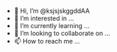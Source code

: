 - 👋 Hi, I’m @ksjsjskggddAA
- 👀 I’m interested in ...
- 🌱 I’m currently learning ...
- 💞️ I’m looking to collaborate on ...
- 📫 How to reach me ...

<!---
ksjsjskggddAA/ksjsjskggddAA is a ✨ special ✨ repository because its `ksjsjskggddAA` (this file) appears on your GitHub profile.
You can click the Preview link to take a look at your changes.
--->
